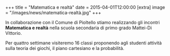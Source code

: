 +++
title = "Matematica e realtà"
date = 2015-04-01T12:00:00
[extra]
image = "/images/news/matematica-realtà.jpg"
+++

In collaborazione con il Comune di Pioltello stiamo realizzando gli incontri **Matematica e realtà** nella scuola secondaria di primo grado
Mattei-Di Vittorio.

Per quattro settimane visiteremo 16 classi proponendo agli studenti attività sulla teoria dei giochi, il piano cartesiano e la probabilità.

[1]: /#matematica-e-realta
